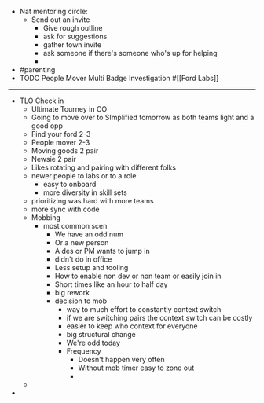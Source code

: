- Nat mentoring circle:
	- Send out an invite
		- Give rough outline
		- ask for suggestions
		- gather town invite
		- ask someone if there's someone who's up for helping
		-
- #parenting
- TODO People Mover Multi Badge Investigation #[[Ford Labs]]
- ---
- TLO Check in
	- Ultimate Tourney in CO
	- Going to move over to SImplified tomorrow as both teams light and a good opp
	- Find your ford 2-3
	- People mover 2-3
	- Moving goods 2 pair
	- Newsie 2 pair
	- Likes rotating and pairing with different folks
	- newer people to labs or to a role
		- easy to onboard
		- more diversity in skill sets
	- prioritizing was hard with more teams
	- more sync with code
	- Mobbing
		- most common scen
			- We have an odd num
			- Or a new person
			- A des or PM wants to jump in
			- didn't do in office
			- Less setup and tooling
			- How to enable non dev or non team or easily join in
			- Short times like an hour to half day
			- big rework
			- decision to mob
				- way to much effort to constantly context switch
				- if we are switching pairs the context switch can be costly
				- easier to keep who context for everyone
				- big structural change
				- We're odd today
				- Frequency
					- Doesn't happen very often
					- Without mob timer easy to zone out
					-
	-
-